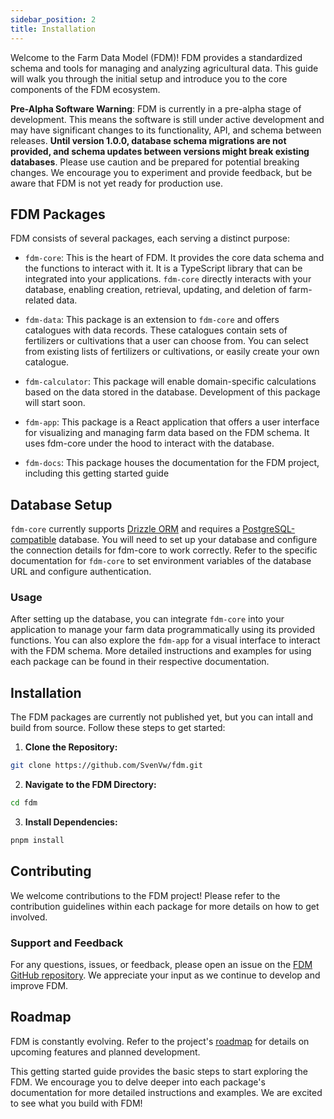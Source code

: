 ```yaml
---
sidebar_position: 2
title: Installation
---
```


Welcome to the Farm Data Model (FDM)! FDM provides a standardized schema and tools for managing and analyzing agricultural data. This guide will walk you through the initial setup and introduce you to the core components of the FDM ecosystem.

**Pre-Alpha Software Warning**: FDM is currently in a pre-alpha stage of development. This means the software is still under active development and may have significant changes to its functionality, API, and schema between releases. **Until version 1.0.0, database schema migrations are not provided, and schema updates between versions might break existing databases**. Please use caution and be prepared for potential breaking changes. We encourage you to experiment and provide feedback, but be aware that FDM is not yet ready for production use.

## FDM Packages
FDM consists of several packages, each serving a distinct purpose:

* ``fdm-core``: This is the heart of FDM. It provides the core data schema and the functions to interact with it. It is a TypeScript library that can be integrated into your applications. ``fdm-core`` directly interacts with your database, enabling creation, retrieval, updating, and deletion of farm-related data.

* ``fdm-data``: This package is an extension to ``fdm-core`` and offers catalogues with data records. These catalogues contain sets of fertilizers or cultivations that a user can choose from. You can select from existing lists of fertilizers or cultivations, or easily create your own catalogue.

* ``fdm-calculator``: This package will enable domain-specific calculations based on the data stored in the database. Development of this package will start soon.

* ``fdm-app``: This package is a React application that offers a user interface for visualizing and managing farm data based on the FDM schema. It uses fdm-core under the hood to interact with the database.

* ``fdm-docs``: This package houses the documentation for the FDM project, including this getting started guide

## Database Setup
``fdm-core`` currently supports [Drizzle ORM](https://orm.drizzle.team/) and requires a [PostgreSQL-compatible](https://www.postgresql.org/) database. You will need to set up your database and configure the connection details for fdm-core to work correctly. Refer to the specific documentation for ``fdm-core`` to set environment variables of the database URL and configure authentication.

### Usage
After setting up the database, you can integrate ``fdm-core`` into your application to manage your farm data programmatically using its provided functions. You can also explore the ``fdm-app`` for a visual interface to interact with the FDM schema. More detailed instructions and examples for using each package can be found in their respective documentation.

## Installation

The FDM packages are currently not published yet, but you can intall and build from source. Follow these steps to get started:

1. **Clone the Repository:**
```bash
git clone https://github.com/SvenVw/fdm.git
```
2. **Navigate to the FDM Directory:**
```bash
cd fdm
```
3. **Install Dependencies:**
```bash
pnpm install
```

## Contributing
We welcome contributions to the FDM project! Please refer to the contribution guidelines within each package for more details on how to get involved.

### Support and Feedback
For any questions, issues, or feedback, please open an issue on the [FDM GitHub repository](https://github.com/SvenVw/fdm). We appreciate your input as we continue to develop and improve FDM.

## Roadmap
FDM is constantly evolving. Refer to the project's [roadmap](https://github.com/SvenVw/fdm/milestones) for details on upcoming features and planned development.

This getting started guide provides the basic steps to start exploring the FDM. We encourage you to delve deeper into each package's documentation for more detailed instructions and examples. We are excited to see what you build with FDM!